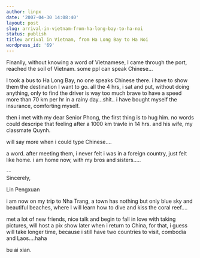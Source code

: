 ```yaml
---
author: linpx
date: '2007-04-30 14:08:40'
layout: post
slug: arrival-in-vietnam-from-ha-long-bay-to-ha-noi
status: publish
title: arrival in Vietnam, from Ha Long Bay to Ha Noi
wordpress_id: '69'
---
```


Finanlly, without knowing a word of Vietnamese, I came through the port,
reached the soil of Vietnam. some ppl can speak Chinese...


I took a bus to Ha Long Bay, no one speaks Chinese there. i have to show them
the destination I want to go. all the 4 hrs, i sat and put, without doing
anything, only to find the driver is way too much brave to have a speed more
than 70 km per hr in a rainy day...shit.. i have bought myself the insurance,
comforting myself.


then i met with my dear Senior Phong, the first thing is to hug him. no words
could descripe that feeling after a 1000 km travle in 14 hrs. and his wife, my
classmate Quynh.


will say more when i could type Chinese....


a word. after meeting them, i never felt i was in a foreign country, just felt
like home. i am home now, with my bros and sisters.....

  
--   
Sincerely,

  
Lin Pengxuan



i am now on my trip to Nha Trang, a town has nothing but only blue sky and
beautiful beaches, where I will learn how to dive and kiss the coral reef....


met a lot of new friends, nice talk and begin to fall in love with taking
pictures, will host a pix show later when i return to China, for that, i guess
will take longer time, because i still have two countries to visit, combodia
and Laos....haha


bu ai xian.

